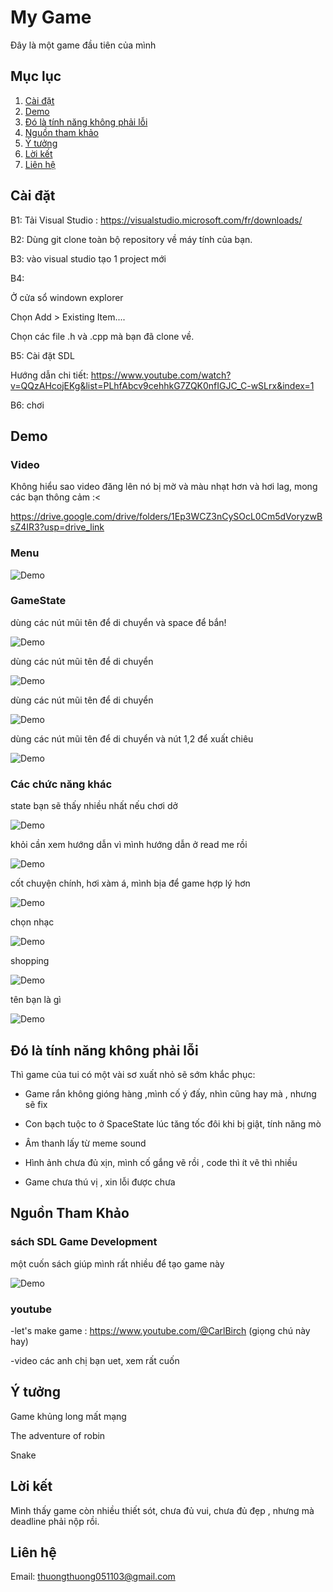 
# My Game
Đây là một game đầu tiên của mình
## Mục lục

1. [Cài đặt](#cài-đặt)
2. [Demo](#demo)
3. [Đó là tính năng không phải lỗi](#đó-là-lỗi)
4. [Nguồn tham khảo](#nguồn-tham-khảo)
5. [Ý tưởng](#ý-tưởng)
6. [Lời kết](#lời-kết)
7. [Liên hệ](#liên-hệ)

## Cài đặt

B1: Tải Visual Studio :
https://visualstudio.microsoft.com/fr/downloads/

B2: Dùng git clone toàn bộ repository về máy tính của bạn.

B3: vào visual studio tạo 1 project mới

B4: 

Ở cửa sổ windown explorer 

Chọn Add > Existing Item....

Chọn các file .h và .cpp mà bạn đã clone về.

B5: Cài đặt SDL

Hướng dẫn chi tiết:
https://www.youtube.com/watch?v=QQzAHcojEKg&list=PLhfAbcv9cehhkG7ZQK0nfIGJC_C-wSLrx&index=1

B6: chơi

## Demo

### Video
Không hiểu sao video đăng lên nó bị mờ và màu nhạt hơn và hơi lag, mong các bạn thông cảm :<

https://drive.google.com/drive/folders/1Ep3WCZ3nCySOcL0Cm5dVoryzwBsZ4IR3?usp=drive_link

### Menu
![Demo](anhDemo/Menu.png)

### GameState
dùng các nút mũi tên để di chuyển và space để bắn!

![Demo](anhDemo/Space.png)

dùng các nút mũi tên để di chuyển

![Demo](anhDemo/Dino.png)

dùng các nút mũi tên để di chuyển

![Demo](anhDemo/Snake.png)

dùng các nút mũi tên để di chuyển và nút 1,2 để xuất chiêu

![Demo](anhDemo/Boss.png)

### Các chức năng khác
state bạn sẽ thấy nhiều nhất nếu chơi dở

![Demo](anhDemo/GameOver.png)

khỏi cần xem hướng dẫn vì mình hướng dẫn ở read me rồi

![Demo](anhDemo/HuongDan.png)

cốt chuyện chính, hơi xàm á, mình bịa để game hợp lý hơn

![Demo](anhDemo/DieuTra.png)

chọn nhạc

![Demo](anhDemo/Music.png)

shopping

![Demo](anhDemo/Shop.png)

tên bạn là gì

![Demo](anhDemo/EnterName.png)

## Đó là tính năng không phải lỗi

Thì game của tui có một vài sơ xuất nhỏ sẽ sớm khắc phục:

- Game rắn không gióng hàng ,mình cố ý đấy, nhìn cũng hay mà , nhưng sẽ fix
  
- Con bạch tuộc to ở SpaceState lúc tăng tốc đôi khi bị giật, tính năng mò
  
- Âm thanh lấy từ meme sound 
  
- Hình ảnh chưa đủ xịn, mình cố gắng vẽ rồi , code thì ít vẽ thì nhiều

- Game chưa thú vị , xin lỗi được chưa

## Nguồn Tham Khảo
### sách SDL Game Development

một cuốn sách giúp mình rất nhiều để tạo game này

![Demo](anhDemo/Book.png)
### youtube 

-let's make game : https://www.youtube.com/@CarlBirch (giọng chú này hay)

-video các anh chị bạn uet, xem rất cuốn

## Ý tưởng

Game khủng long mất mạng

The adventure of robin

Snake

## Lời kết
Mình thấy game còn nhiều thiết sót, chưa đủ vui, chưa đủ đẹp , nhưng mà deadline phải nộp rồi.

## Liên hệ
Email: thuongthuong051103@gmail.com
